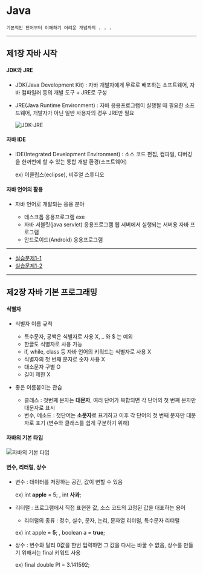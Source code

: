 # Java

    기본적인 단어부터 이해하기 어려운 개념까지 . . .

***


## 제1장 자바 시작


#### JDK와 JRE
- JDK(Java Development Kit) : 자바 개발자에게 무료로 배포하는 소프트웨어, 자바 컴파일러 등의 개발 도구 + JRE로 구성
- JRE(Java Runtime Environment) : 자바 응용프로그램이 실행될 때 필요한 소프드웨어, 개발자가 아닌 일반 사용자의 경우 JRE만 필요

    ![JDK-JRE](https://user-images.githubusercontent.com/71385038/94160426-90d04b80-febf-11ea-9c60-afe70f6afb9b.png)

#### 자바 IDE
- IDE(Integrated Development Environment) : 소스 코드 편집, 컴파일, 디버깅을 한꺼번에 할 수 있는 통합 개발 환경(소프트웨어)

    ex) 이클립스(eclipse), 비주얼 스튜디오

#### 자바 언어의 활용
 - 자바 언어로 개발되는 응용 분야
 
 
     * 데스크톱 응용프로그램
     exe
     * 자바 서블릿(java servlet) 응용프로그램
     웹 서버에서 실행되는 서버용 자바 프로그램
     * 안드로이드(Android) 응용프로그램
     
***


- [실습문제1-1](https://github.com/ahnjisu/Java/blob/master/%EC%8B%A4%EC%8A%B5%EB%AC%B8%EC%A0%9C/1-1)
- [실습문제1-2](https://github.com/ahnjisu/Java/blob/master/%EC%8B%A4%EC%8A%B5%EB%AC%B8%EC%A0%9C/1-2)

     
***
     
## 제2장 자바 기본 프로그래밍

     
#### 식별자
- 식별자 이름 규칙
    * 특수문자, 공백은 식별자로 사용 X, _ 와 $ 는 예외
    * 한글도 식별자로 사용 가능
    * if, while, class 등 자바 언어의 키워드는 식별자로 사용 X
    * 식별자의 첫 번째 문자로 숫자 사용 X
    * 대소문자 구별 O
    * 길이 제한 X
    
- 좋은 이름붙이는 관습
    * 클래스 : 첫번째 문자는 **대문자**, 여러 단어가 복합되면 각 단어의 첫 번째 문자만 대문자로 표시
    * 변수, 메소드 : 첫단어는 **소문자**로 표기하고 이후 각 단어의 첫 번째 문자만 대문자로 표기 (변수와 클래스를 쉽게 구분하기 위해)
    
#### 자바의 기본 타입

   ![자바의 기본 타입](https://user-images.githubusercontent.com/71385038/94329826-5cf94100-fff9-11ea-885d-b9cc923ab851.png)

#### 변수, 리터럴, 상수

- 변수 : 데이터를 저장하는 공간, 값이 변할 수 있음
    
    
    ex) int **apple** = 5; , int **사과**;
    
- 리터럴 : 프로그램에서 직접 표현한 값, 소스 코드의 고정된 값을 대표하는 용어
    * 리터럴의 종류 : 정수, 실수, 문자, 논리, 문자열 리터럴, 특수문자 리터럴


    ex) int apple = **5**; , boolean a = **true**;

- 상수 : 변수와 달리 0값을 한번 입력하면 그 값을 다시는 바꿀 수 없음, 상수를 만들기 위해서는 final 키워드 사용


    ex) final double PI = 3.141592;

